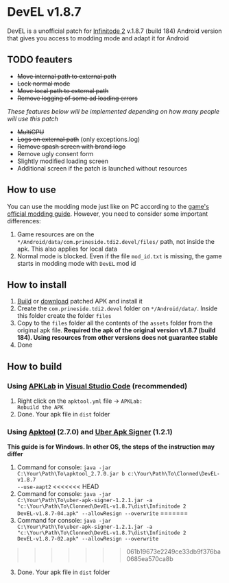 # DevEL v1.8.7

DevEL is a unofficial patch for [Infinitode 2](https://infinitode.prineside.com/) v.1.8.7 (build 184) Android version that gives you access to modding mode and adapt it for Android

## TODO feauters

* ~~Move internal path to external path~~
* ~~Lock normal mode~~
* ~~Move local path to external path~~
* ~~Remove logging of some ad loading errors~~

*These features below will be implemented depending on how many people will use this patch*
* ~~MultiCPU~~
* ~~Logs on external path~~ (only exceptions.log)
* ~~Remove spash screen with brand logo~~
* Remove ugly consent form
* Slightly modified loading screen
* Additional screen if the patch is launched without resources

## How to use

You can use the modding mode just like on PC according to the [game's official modding guide](https://infinitode.prineside.com/modding/?p=index). However, you need to consider some important differences:
1. Game resources are on the <code>*/Android/data/com.prineside.tdi2.devel/files/</code> path, not inside the apk. This also applies for local data
2. Normal mode is blocked. Even if the file <code>mod_id.txt</code> is missing, the game starts in modding mode with <code>DevEL</code> mod id

## How to install

1. [Build](#how-to-build) or [download](https://github.com/ELfox513/DevEL-v1.8.7/releases) patched APK and install it
2. Create the <code>com.prineside.tdi2.devel</code> folder on <code>*/Android/data/</code>. Inside this folder create the folder <code>files</code>
3. Copy to the <code>files</code> folder all the contents of the <code>assets</code> folder from the original apk file. **Required the apk of the original version v1.8.7 (build 184). Using resources from other versions does not guarantee stable**
4. Done

## How to build

### Using [APKLab](https://marketplace.visualstudio.com/items?itemName=Surendrajat.apklab) in [Visual Studio Code](https://code.visualstudio.com/) (recommended)

1. Right click on the <code>apktool.yml</code> file -> <code>APKLab: Rebuild the APK</code>
2. Done. Your apk file in <code>dist</code> folder

### Using [Apktool](https://ibotpeaches.github.io/Apktool/) (2.7.0) and [Uber Apk Signer](https://github.com/patrickfav/uber-apk-signer) (1.2.1)

**This guide is for Windows. In other OS, the steps of the instruction may differ**
1. Command for console: <code>java -jar C:\Your\Path\To\apktool_2.7.0.jar b c:\Your\Path\To\Clonned\DevEL-v1.8.7 --use-aapt2</code>
<<<<<<< HEAD
2. Command for console: <code>java -jar C:\Your\Path\To\uber-apk-signer-1.2.1.jar -a "c:\Your\Path\To\Clonned\DevEL-v1.8.7\dist\Infinitode 2 DevEL-v1.8.7-04.apk" --allowResign --overwrite</code>
=======
2. Command for console: <code>java -jar C:\Your\Path\To\uber-apk-signer-1.2.1.jar -a "c:\Your\Path\To\Clonned\DevEL-v1.8.7\dist\Infinitode 2 DevEL-v1.8.7-02.apk" --allowResign --overwrite</code>
>>>>>>> 061b19673e2249ce33db9f376ba0685ea570ca8b
3. Done. Your apk file in <code>dist</code> folder
